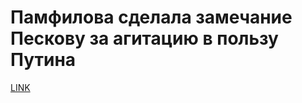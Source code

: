 # Памфилова сделала замечание Пескову за агитацию в пользу Путина



[LINK](https://varlamov.ru/2767469.html)